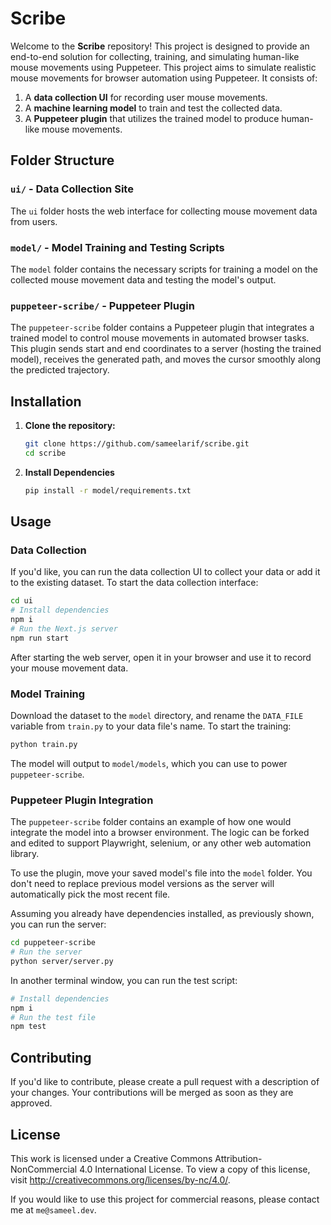 # Scribe

Welcome to the **Scribe** repository! This project is designed to provide an end-to-end solution for collecting, training, and simulating human-like mouse movements using Puppeteer. This project aims to simulate realistic mouse movements for browser automation using Puppeteer. It consists of:

1. A **data collection UI** for recording user mouse movements.
2. A **machine learning model** to train and test the collected data.
3. A **Puppeteer plugin** that utilizes the trained model to produce human-like mouse movements.

## Folder Structure

### `ui/` - Data Collection Site

The `ui` folder hosts the web interface for collecting mouse movement data from users.

### `model/` - Model Training and Testing Scripts

The `model` folder contains the necessary scripts for training a model on the collected mouse movement data and testing the model's output.

### `puppeteer-scribe/` - Puppeteer Plugin

The `puppeteer-scribe` folder contains a Puppeteer plugin that integrates a trained model to control mouse movements in automated browser tasks. This plugin sends start and end coordinates to a server (hosting the trained model), receives the generated path, and moves the cursor smoothly along the predicted trajectory.

## Installation

1. **Clone the repository:**
   ```bash
   git clone https://github.com/sameelarif/scribe.git
   cd scribe
   ```
2. **Install Dependencies**
   ```bash
   pip install -r model/requirements.txt
   ```

## Usage

### Data Collection

If you'd like, you can run the data collection UI to collect your data or add it to the existing dataset. To start the data collection interface:

```bash
cd ui
# Install dependencies
npm i
# Run the Next.js server
npm run start
```

After starting the web server, open it in your browser and use it to record your mouse movement data.

### Model Training

Download the dataset to the `model` directory, and rename the `DATA_FILE` variable from `train.py` to your data file's name. To start the training:

```bash
python train.py
```

The model will output to `model/models`, which you can use to power `puppeteer-scribe`.

### Puppeteer Plugin Integration

The `puppeteer-scribe` folder contains an example of how one would integrate the model into a browser environment. The logic can be forked and edited to support Playwright, selenium, or any other web automation library.

To use the plugin, move your saved model's file into the `model` folder. You don't need to replace previous model versions as the server will automatically pick the most recent file.

Assuming you already have dependencies installed, as previously shown, you can run the server:

```bash
cd puppeteer-scribe
# Run the server
python server/server.py
```

In another terminal window, you can run the test script:

```bash
# Install dependencies
npm i
# Run the test file
npm test
```

## Contributing

If you'd like to contribute, please create a pull request with a description of your changes. Your contributions will be merged as soon as they are approved.

## License

This work is licensed under a Creative Commons Attribution-NonCommercial 4.0 International License.
To view a copy of this license, visit http://creativecommons.org/licenses/by-nc/4.0/.

If you would like to use this project for commercial reasons, please contact me at `me@sameel.dev`.
